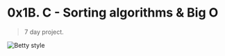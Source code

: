# 0x1B. C - Sorting algorithms & Big O
> 7 day project.

![Betty style](https://img.shields.io/badge/betty-style%20guide-purple?style=round-square)
